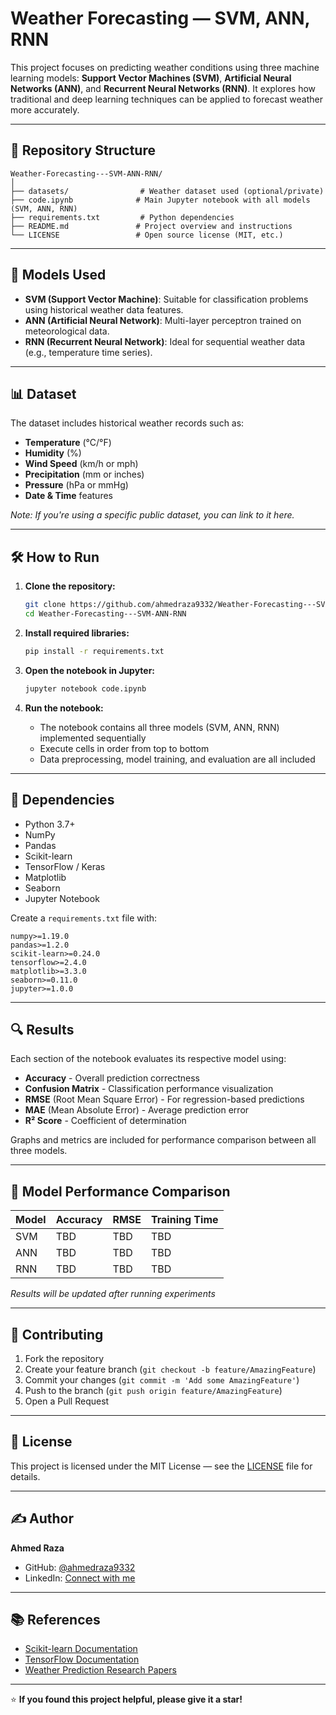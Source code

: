 # Weather Forecasting — SVM, ANN, RNN

This project focuses on predicting weather conditions using three machine learning models: **Support Vector Machines (SVM)**, **Artificial Neural Networks (ANN)**, and **Recurrent Neural Networks (RNN)**. It explores how traditional and deep learning techniques can be applied to forecast weather more accurately.

---

## 📁 Repository Structure

```
Weather-Forecasting---SVM-ANN-RNN/
│
├── datasets/                # Weather dataset used (optional/private)
├── code.ipynb              # Main Jupyter notebook with all models (SVM, ANN, RNN)
├── requirements.txt         # Python dependencies
├── README.md               # Project overview and instructions
└── LICENSE                 # Open source license (MIT, etc.)
```

---

## 🚀 Models Used

- **SVM (Support Vector Machine)**: Suitable for classification problems using historical weather data features.
- **ANN (Artificial Neural Network)**: Multi-layer perceptron trained on meteorological data.
- **RNN (Recurrent Neural Network)**: Ideal for sequential weather data (e.g., temperature time series).

---

## 📊 Dataset

The dataset includes historical weather records such as:

- **Temperature** (°C/°F)
- **Humidity** (%)
- **Wind Speed** (km/h or mph)
- **Precipitation** (mm or inches)
- **Pressure** (hPa or mmHg)
- **Date & Time** features

*Note: If you're using a specific public dataset, you can link to it here.*

---

## 🛠️ How to Run

1. **Clone the repository:**
   ```bash
   git clone https://github.com/ahmedraza9332/Weather-Forecasting---SVM-ANN-RNN.git
   cd Weather-Forecasting---SVM-ANN-RNN
   ```

2. **Install required libraries:**
   ```bash
   pip install -r requirements.txt
   ```

3. **Open the notebook in Jupyter:**
   ```bash
   jupyter notebook code.ipynb
   ```

4. **Run the notebook:**
   - The notebook contains all three models (SVM, ANN, RNN) implemented sequentially
   - Execute cells in order from top to bottom
   - Data preprocessing, model training, and evaluation are all included

---

## 📌 Dependencies

- Python 3.7+
- NumPy
- Pandas
- Scikit-learn
- TensorFlow / Keras
- Matplotlib
- Seaborn
- Jupyter Notebook

Create a `requirements.txt` file with:
```
numpy>=1.19.0
pandas>=1.2.0
scikit-learn>=0.24.0
tensorflow>=2.4.0
matplotlib>=3.3.0
seaborn>=0.11.0
jupyter>=1.0.0
```

---

## 🔍 Results

Each section of the notebook evaluates its respective model using:

- **Accuracy** - Overall prediction correctness
- **Confusion Matrix** - Classification performance visualization
- **RMSE** (Root Mean Square Error) - For regression-based predictions
- **MAE** (Mean Absolute Error) - Average prediction error
- **R² Score** - Coefficient of determination

Graphs and metrics are included for performance comparison between all three models.

---

## 🎯 Model Performance Comparison

| Model | Accuracy | RMSE | Training Time |
|-------|----------|------|---------------|
| SVM   | TBD      | TBD  | TBD          |
| ANN   | TBD      | TBD  | TBD          |
| RNN   | TBD      | TBD  | TBD          |

*Results will be updated after running experiments*

---

## 🤝 Contributing

1. Fork the repository
2. Create your feature branch (`git checkout -b feature/AmazingFeature`)
3. Commit your changes (`git commit -m 'Add some AmazingFeature'`)
4. Push to the branch (`git push origin feature/AmazingFeature`)
5. Open a Pull Request

---

## 📄 License

This project is licensed under the MIT License — see the [LICENSE](LICENSE) file for details.

---

## ✍️ Author

**Ahmed Raza**
- GitHub: [@ahmedraza9332](https://github.com/ahmedraza9332)
- LinkedIn: [Connect with me](https://linkedin.com/in/your-profile)

---

## 📚 References

- [Scikit-learn Documentation](https://scikit-learn.org/)
- [TensorFlow Documentation](https://www.tensorflow.org/)
- [Weather Prediction Research Papers](https://scholar.google.com/scholar?q=weather+prediction+machine+learning)

---

⭐ **If you found this project helpful, please give it a star!**
